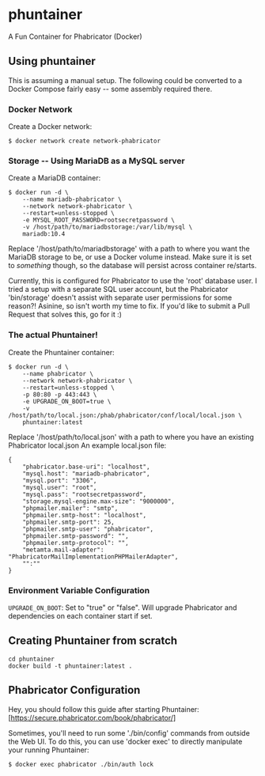 # phuntainer
A Fun Container for Phabricator (Docker)

## Using phuntainer

This is assuming a manual setup. The following could be converted to a Docker Compose fairly easy -- some assembly required there.

### Docker Network

Create a Docker network:
```
$ docker network create network-phabricator
```

### Storage -- Using MariaDB as a MySQL server

Create a MariaDB container:
```
$ docker run -d \
    --name mariadb-phabricator \
    --network network-phabricator \
    --restart=unless-stopped \
    -e MYSQL_ROOT_PASSWORD=rootsecretpassword \
    -v /host/path/to/mariadbstorage:/var/lib/mysql \
    mariadb:10.4
```

Replace '/host/path/to/mariadbstorage' with a path to where you want the MariaDB storage to be, or use a Docker volume instead. Make sure it is set to _something_ though, so the database will persist across container re/starts.

Currently, this is configured for Phabricator to use the 'root' database user. I tried a setup with a separate SQL user account, but the Phabricator 'bin/storage' doesn't assist with separate user permissions for some reason?! Asinine, so isn't worth my time to fix. If you'd like to submit a Pull Request that solves this, go for it :)


### The actual Phuntainer!

Create the Phuntainer container:
```
$ docker run -d \
    --name phabricator \
    --network network-phabricator \
    --restart=unless-stopped \
    -p 80:80 -p 443:443 \
    -e UPGRADE_ON_BOOT=true \
    -v /host/path/to/local.json:/phab/phabricator/conf/local/local.json \
    phuntainer:latest
```

Replace '/host/path/to/local.json' with a path to where you have an existing Phabricator local.json
An example local.json file:
```
{
    "phabricator.base-uri": "localhost",
    "mysql.host": "mariadb-phabricator",
    "mysql.port": "3306",
    "mysql.user": "root",
    "mysql.pass": "rootsecretpassword",
    "storage.mysql-engine.max-size": "9000000",
    "phpmailer.mailer": "smtp",
    "phpmailer.smtp-host": "localhost",
    "phpmailer.smtp-port": 25,
    "phpmailer.smtp-user": "phabricator",
    "phpmailer.smtp-password": "",
    "phpmailer.smtp-protocol": "",
    "metamta.mail-adapter": "PhabricatorMailImplementationPHPMailerAdapter",
    "":""
}
```

### Environment Variable Configuration

`UPGRADE_ON_BOOT`: Set to "true" or "false". Will upgrade Phabricator and dependencies on each container start if set.


## Creating Phuntainer from scratch
```
cd phuntainer
docker build -t phuntainer:latest .
```

## Phabricator Configuration

Hey, you should follow this guide after starting Phuntainer: [https://secure.phabricator.com/book/phabricator/]

Sometimes, you'll need to run some './bin/config' commands from outside the Web UI. To do this, you can use 'docker exec' to directly manipulate your running Phuntainer:

```
$ docker exec phabricator ./bin/auth lock
```

